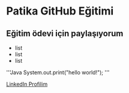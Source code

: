 # Patika GitHub Eğitimi
## Eğitim ödevi için paylaşıyorum

- list
- list
- list

'''Java
System.out.print("hello world!");
'''

[LinkedIn Profilim](https://www.linkedin.com/authwall?trk=bf&trkInfo=AQF0SDa-mvBwKgAAAX9wpnMYIWgbUxqkVciqOa5p4_vEDR5d8IOL8ueKoGEZ_-ohUp_XPkJ0UMzNrcmrnqoLxMoMIoLiTqP-xDeC3JxfoBSSkPy_UXfS8uNanE-iBYf28WFQZkc=&originalReferer=&sessionRedirect=https%3A%2F%2Ftr.linkedin.com%2Fin%2Feneshk)

